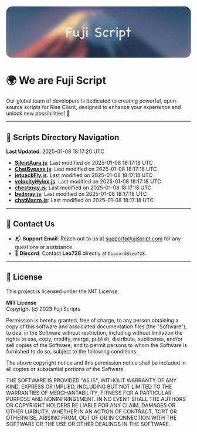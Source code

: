 ![Banner](.github/b.webp)

# 🌍 **We are Fuji Script**

Our global team of developers is dedicated to creating powerful, open-source scripts for Rise Client, designed to enhance your experience and unlock new possibilities! 🌟

---
<!-- SCRIPTS_NAVIGATION_START -->
## 📂 **Scripts Directory Navigation**

**Last Updated**: 2025-01-08 18:17:20 UTC

- **[SilentAura.js](scripts/SilentAura.js)**: Last modified on 2025-01-08 18:17:18 UTC
- **[ChatBypass.js](scripts/ChatBypass.js)**: Last modified on 2025-01-08 18:17:18 UTC
- **[jetpackFly.js](scripts/jetpackFly.js)**: Last modified on 2025-01-08 18:17:18 UTC
- **[velocityHylex.js](scripts/velocityHylex.js)**: Last modified on 2025-01-08 18:17:18 UTC
- **[chestxray.js](scripts/chestxray.js)**: Last modified on 2025-01-08 18:17:18 UTC
- **[bedxray.js](scripts/bedxray.js)**: Last modified on 2025-01-08 18:17:18 UTC
- **[chatMacro.js](scripts/chatMacro.js)**: Last modified on 2025-01-08 18:17:18 UTC

<!-- SCRIPTS_NAVIGATION_END -->

---

## 💬 **Contact Us**  
- 📬 **Support Email**: Reach out to us at [support@fujiscript.com](mailto:support@fujiscript.com) for any questions or assistance.  
- 💬 **Discord**: Contact **Leo728** directly at `Discord@leo728`.

---

## 📜 **License**

This project is licensed under the MIT License.  

**MIT License**  
Copyright (c) 2023 Fuji Scripts  

Permission is hereby granted, free of charge, to any person obtaining a copy of this software and associated documentation files (the "Software"), to deal in the Software without restriction, including without limitation the rights to use, copy, modify, merge, publish, distribute, sublicense, and/or sell copies of the Software, and to permit persons to whom the Software is furnished to do so, subject to the following conditions:  

The above copyright notice and this permission notice shall be included in all copies or substantial portions of the Software.  

THE SOFTWARE IS PROVIDED "AS IS", WITHOUT WARRANTY OF ANY KIND, EXPRESS OR IMPLIED, INCLUDING BUT NOT LIMITED TO THE WARRANTIES OF MERCHANTABILITY, FITNESS FOR A PARTICULAR PURPOSE AND NONINFRINGEMENT. IN NO EVENT SHALL THE AUTHORS OR COPYRIGHT HOLDERS BE LIABLE FOR ANY CLAIM, DAMAGES OR OTHER LIABILITY, WHETHER IN AN ACTION OF CONTRACT, TORT OR OTHERWISE, ARISING FROM, OUT OF OR IN CONNECTION WITH THE SOFTWARE OR THE USE OR OTHER DEALINGS IN THE SOFTWARE.  
